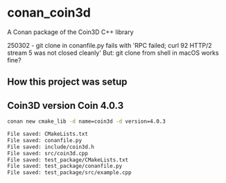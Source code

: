 # conan_coin3d
A Conan package of the  Coin3D C++ library

250302 - git clone in conanfile.py fails with 'RPC failed; curl 92 HTTP/2 stream 5 was not closed cleanly'
         But: git clone from shell in macOS works fine?

## How this project was setup


## Coin3D version Coin 4.0.3

```sh
conan new cmake_lib -d name=coin3d -d version=4.0.3

File saved: CMakeLists.txt
File saved: conanfile.py
File saved: include/coin3d.h
File saved: src/coin3d.cpp
File saved: test_package/CMakeLists.txt
File saved: test_package/conanfile.py
File saved: test_package/src/example.cpp

```
